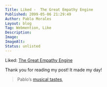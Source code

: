 ```yaml
---
Title: Liked -  The Great Empathy Engine
Published: 2099-05-06 21:29:49
Author: Pablo Morales
Layout: blog
Tag: Webmention, Like
Description: 
Image: 
ImageAlt: 
Status: unlisted
---
```

Liked: <a class="u-like-of" href="https://bix.blog/2023/Dec/04/the-great-empathy-engine/">The Great Empathy Engine</a>

Thank you for reading my post! It made my day!

> Pablo’s [musical tastes](https://lifeofpablo.com/blog/my-apple-music-replay-23),